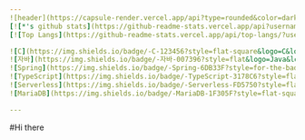 ```yaml
---
![header](https://capsule-render.vercel.app/api?type=rounded&color=dark&text=%20Welcome%20&animation=twinklingheight=200&fontSize=50&fontColor=FF00FF&textBg=true))
[![*'s github stats](https://github-readme-stats.vercel.app/api?username=jeongingwon&show_icons=true&theme=dark)](https://github.com/jeongingwon)
[![Top Langs](https://github-readme-stats.vercel.app/api/top-langs/?username=jeongingwon&show_icons=true&theme=dark)](https://github.com/jeongingwon/github-readme-stats)

![C](https://img.shields.io/badge/-C-123456?style=flat-square&logo=C&logoColor=black)
![자바](https://img.shields.io/badge/-자바-007396?style=flat&logo=Java&logoColor=ffffff)
![Spring](https://img.shields.io/badge/-Spring-6DB33F?style=for-the-badge&logo=Spring&logoColor=white)
![TypeScript](https://img.shields.io/badge/-TypeScript-3178C6?style=flat-square&logo=TypeScript&logoColor=white)
![Serverless](https://img.shields.io/badge/-Serverless-FD5750?style=flat-square&logo=Serverless&logoColor=magenta)
![MariaDB](https://img.shields.io/badge/-MariaDB-1F305F?style=flat-square&logo=mariadb&logoColor=white)

---
```

#Hi there
